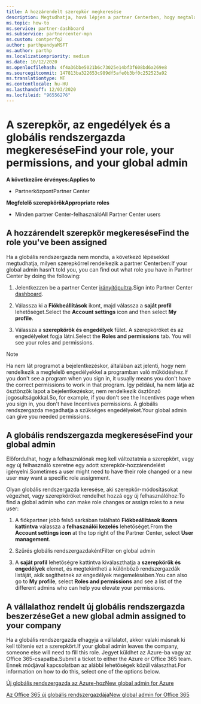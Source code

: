 ```yaml
---
title: A hozzárendelt szerepkör megkeresése
description: Megtudhatja, hová lépjen a partner Centerben, hogy megtalálja a hozzárendelt szerepkört, az engedélyeit és a globális rendszergazdáját.
ms.topic: how-to
ms.service: partner-dashboard
ms.subservice: partnercenter-mpn
ms.custom: contperfq2
author: parthpandyaMSFT
ms.author: parthp
ms.localizationpriority: medium
ms.date: 10/12/2020
ms.openlocfilehash: 4f4a36bbe5021b6c73025e14bf3f608bd6a269e8
ms.sourcegitcommit: 147813ba322653c989df5afe0b3bf0c252523a92
ms.translationtype: MT
ms.contentlocale: hu-HU
ms.lasthandoff: 12/03/2020
ms.locfileid: "96556276"
---
```

# <a name="find-your-role-your-permissions-and-your-global-admin"></a><span data-ttu-id="f8c1d-103">A szerepkör, az engedélyek és a globális rendszergazda megkeresése</span><span class="sxs-lookup"><span data-stu-id="f8c1d-103">Find your role, your permissions, and your global admin</span></span>

<span data-ttu-id="f8c1d-104">**A következőre érvényes:**</span><span class="sxs-lookup"><span data-stu-id="f8c1d-104">**Applies to**</span></span>
- <span data-ttu-id="f8c1d-105">Partnerközpont</span><span class="sxs-lookup"><span data-stu-id="f8c1d-105">Partner Center</span></span>

<span data-ttu-id="f8c1d-106">**Megfelelő szerepkörök**</span><span class="sxs-lookup"><span data-stu-id="f8c1d-106">**Appropriate roles**</span></span>

- <span data-ttu-id="f8c1d-107">Minden partner Center-felhasználó</span><span class="sxs-lookup"><span data-stu-id="f8c1d-107">All Partner Center users</span></span>

## <a name="find-the-role-youve-been-assigned"></a><span data-ttu-id="f8c1d-108">A hozzárendelt szerepkör megkeresése</span><span class="sxs-lookup"><span data-stu-id="f8c1d-108">Find the role you've been assigned</span></span>

<span data-ttu-id="f8c1d-109">Ha a globális rendszergazda nem mondta, a következő lépésekkel megtudhatja, milyen szerepkörrel rendelkezik a partner Centerben:</span><span class="sxs-lookup"><span data-stu-id="f8c1d-109">If your global admin hasn't told you, you can find out what role you have in Partner Center by doing the following:</span></span>

1. <span data-ttu-id="f8c1d-110">Jelentkezzen be a partner Center [irányítópultra](https://partner.microsoft.com/dashboard/home).</span><span class="sxs-lookup"><span data-stu-id="f8c1d-110">Sign into Partner Center [dashboard](https://partner.microsoft.com/dashboard/home).</span></span>

1. <span data-ttu-id="f8c1d-111">Válassza ki a **Fiókbeállítások** ikont, majd válassza a **saját profil** lehetőséget.</span><span class="sxs-lookup"><span data-stu-id="f8c1d-111">Select the **Account settings** icon and then select **My profile**.</span></span>
 
1. <span data-ttu-id="f8c1d-112">Válassza a **szerepkörök és engedélyek** fület. A szerepköröket és az engedélyeket fogja látni.</span><span class="sxs-lookup"><span data-stu-id="f8c1d-112">Select the **Roles and permissions** tab. You will see your roles and permissions.</span></span>
 
>[!Note]
><span data-ttu-id="f8c1d-113">Ha nem lát programot a bejelentkezéskor, általában azt jelenti, hogy nem rendelkezik a megfelelő engedélyekkel a programban való működéshez.</span><span class="sxs-lookup"><span data-stu-id="f8c1d-113">If you don't see a program when you sign in, it usually means you don't have the correct permissions to work in that program.</span></span> <span data-ttu-id="f8c1d-114">Így például, ha nem látja az ösztönzők lapot a bejelentkezéskor, nem rendelkezik ösztönző jogosultságokkal.</span><span class="sxs-lookup"><span data-stu-id="f8c1d-114">So, for example, if you don't see the Incentives page when you sign in, you don't have Incentives permissions.</span></span> <span data-ttu-id="f8c1d-115">A globális rendszergazda megadhatja a szükséges engedélyeket.</span><span class="sxs-lookup"><span data-stu-id="f8c1d-115">Your global admin can give you needed permissions.</span></span>

## <a name="find-your-global-admin"></a><span data-ttu-id="f8c1d-116">A globális rendszergazda megkeresése</span><span class="sxs-lookup"><span data-stu-id="f8c1d-116">Find your global admin</span></span>

<span data-ttu-id="f8c1d-117">Előfordulhat, hogy a felhasználónak meg kell változtatnia a szerepkört, vagy egy új felhasználó szeretne egy adott szerepkör-hozzárendelést igényelni.</span><span class="sxs-lookup"><span data-stu-id="f8c1d-117">Sometimes a user might need to have their role changed or a new user may want a specific role assignment.</span></span>

<span data-ttu-id="f8c1d-118">Olyan globális rendszergazda keresése, aki szerepkör-módosításokat végezhet, vagy szerepköröket rendelhet hozzá egy új felhasználóhoz:</span><span class="sxs-lookup"><span data-stu-id="f8c1d-118">To find a global admin who can make role changes or assign roles to a new user:</span></span> 

1. <span data-ttu-id="f8c1d-119">A fiókpartner jobb felső sarkában található **Fiókbeállítások ikonra kattintva** válassza a **felhasználói kezelés** lehetőséget.</span><span class="sxs-lookup"><span data-stu-id="f8c1d-119">From the **Account settings icon** at the top right of the Partner Center, select **User management**.</span></span>

1. <span data-ttu-id="f8c1d-120">Szűrés globális rendszergazdaként</span><span class="sxs-lookup"><span data-stu-id="f8c1d-120">Filter on global admin</span></span>

1. <span data-ttu-id="f8c1d-121">A **saját profil** lehetőségre kattintva kiválaszthatja a **szerepkörök és engedélyek** elemet, és megtekintheti a különböző rendszergazdák listáját, akik segíthetnek az engedélyek megemelésében.</span><span class="sxs-lookup"><span data-stu-id="f8c1d-121">You can also go to **My profile**, select **Roles and permissions** and see a list of the different admins who can help you elevate your permissions.</span></span> 


## <a name="get-a-new-global-admin-assigned-to-your-company"></a><span data-ttu-id="f8c1d-122">A vállalathoz rendelt új globális rendszergazda beszerzése</span><span class="sxs-lookup"><span data-stu-id="f8c1d-122">Get a new global admin assigned to your company</span></span>

<span data-ttu-id="f8c1d-123">Ha a globális rendszergazda elhagyja a vállalatot, akkor valaki másnak ki kell töltenie ezt a szerepkört.</span><span class="sxs-lookup"><span data-stu-id="f8c1d-123">If your global admin leaves the company, someone else will need to fill this role.</span></span> <span data-ttu-id="f8c1d-124">Jegyet küldhet az Azure-ba vagy az Office 365-csapatba.</span><span class="sxs-lookup"><span data-stu-id="f8c1d-124">Submit a ticket to either the Azure or Office 365 team.</span></span> <span data-ttu-id="f8c1d-125">Ennek módjával kapcsolatban az alábbi lehetőségek közül választhat.</span><span class="sxs-lookup"><span data-stu-id="f8c1d-125">For information on how to do this, select one of the options below.</span></span>

[<span data-ttu-id="f8c1d-126">Új globális rendszergazda az Azure-hoz</span><span class="sxs-lookup"><span data-stu-id="f8c1d-126">New global admin for Azure</span></span>](https://support.microsoft.com/help/4505981/what-to-do-if-the-only-admin-for-your-mpn-program-has-left-the-company)

[<span data-ttu-id="f8c1d-127">Az Office 365 új globális rendszergazdája</span><span class="sxs-lookup"><span data-stu-id="f8c1d-127">New global admin for Office 365</span></span>](https://admin.microsoft.com/)

